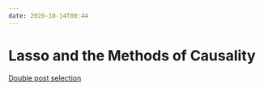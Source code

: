 ```yaml
---
date: 2020-10-14T00:44
---
```


# Lasso and the Methods of Causality

[Double post selection](https://skranz.github.io//r/2020/09/14/LassoCausality.html?utm_source=feedburner&utm_medium=feed&utm_campaign=Feed%3A+skranz_R+%28Economics+and+R+%28R+Posts%29%29)


<AI>
<CI>
<MOD>
